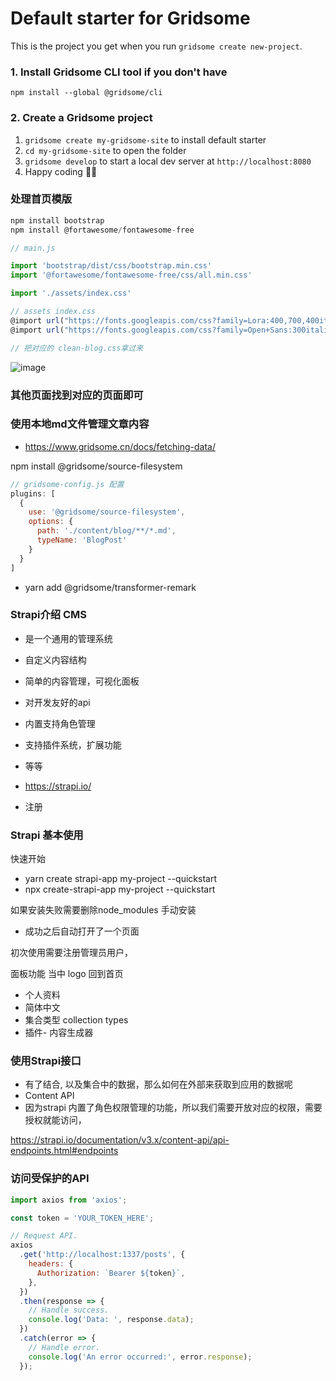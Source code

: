 # Default starter for Gridsome

This is the project you get when you run `gridsome create new-project`.

### 1. Install Gridsome CLI tool if you don't have

`npm install --global @gridsome/cli`

### 2. Create a Gridsome project

1. `gridsome create my-gridsome-site` to install default starter
2. `cd my-gridsome-site` to open the folder
3. `gridsome develop` to start a local dev server at `http://localhost:8080`
4. Happy coding 🎉🙌


### 处理首页模版

```js
npm install bootstrap
npm install @fortawesome/fontawesome-free

// main.js

import 'bootstrap/dist/css/bootstrap.min.css'
import '@fortawesome/fontawesome-free/css/all.min.css'

import './assets/index.css'

// assets index.css
@import url("https://fonts.googleapis.com/css?family=Lora:400,700,400italic,700italic");
@import url("https://fonts.googleapis.com/css?family=Open+Sans:300italic,400italic,600italic,700italic,800italic,400,300,600,700,800");

// 把对应的 clean-blog.css拿过来
```

![image](https://img-blog.csdnimg.cn/20200905221932317.png?x-oss-process=image/watermark,type_ZmFuZ3poZW5naGVpdGk,shadow_10,text_aHR0cHM6Ly9ibG9nLmNzZG4ubmV0L3NpbmF0XzM1MzQ5NDkz,size_16,color_FFFFFF,t_70#pic_center)

### 其他页面找到对应的页面即可

### 使用本地md文件管理文章内容
- https://www.gridsome.cn/docs/fetching-data/

npm install @gridsome/source-filesystem

```js
// gridsome-config.js 配置
plugins: [
  {
    use: '@gridsome/source-filesystem',
    options: {
      path: './content/blog/**/*.md',
      typeName: 'BlogPost'
    }
  }   
]
```

- yarn add @gridsome/transformer-remark


### Strapi介绍 CMS 
- 是一个通用的管理系统
- 自定义内容结构
- 简单的内容管理，可视化面板
- 对开发友好的api 
- 内置支持角色管理
- 支持插件系统，扩展功能
- 等等

- https://strapi.io/

- 注册

### Strapi 基本使用

快速开始

- yarn create strapi-app my-project --quickstart
- npx create-strapi-app my-project --quickstart

如果安装失败需要删除node_modules 手动安装

- 成功之后自动打开了一个页面

初次使用需要注册管理员用户，

面板功能 当中 logo 回到首页
- 个人资料
- 简体中文
- 集合类型 collection types
- 插件- 内容生成器

### 使用Strapi接口
- 有了结合, 以及集合中的数据，那么如何在外部来获取到应用的数据呢
- Content API
- 因为strapi 内置了角色权限管理的功能，所以我们需要开放对应的权限，需要授权就能访问，

https://strapi.io/documentation/v3.x/content-api/api-endpoints.html#endpoints

### 访问受保护的API
```js
import axios from 'axios';

const token = 'YOUR_TOKEN_HERE';

// Request API.
axios
  .get('http://localhost:1337/posts', {
    headers: {
      Authorization: `Bearer ${token}`,
    },
  })
  .then(response => {
    // Handle success.
    console.log('Data: ', response.data);
  })
  .catch(error => {
    // Handle error.
    console.log('An error occurred:', error.response);
  });
```